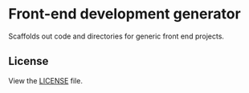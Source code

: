 # Front-end development generator

Scaffolds out code and directories for generic front end projects.

## License

View the [LICENSE](https://github.com/mattlo/fedgen-js/blob/master/LICENSE) file.